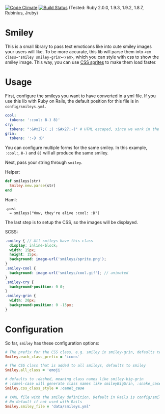 
[![Code Climate](https://codeclimate.com/github/iGEL/smiley.png)](https://codeclimate.com/github/iGEL/smiley) 
[![Build Status](https://travis-ci.org/iGEL/smiley.png?branch=master)](https://travis-ci.org/iGEL/smiley) 
(Tested: Ruby 2.0.0, 1.9.3, 1.9.2, 1.8.7, Rubinius, Jruby)

Smiley
======

This is a small library to pass text emoticons like into cute smiley images your users will like. To be more accurate,
this lib will parse them into `<em class="smiley smiley-grin></em>`, which you can style with css to show the smiley
image. This way, you can use [CSS sprites](http://css-tricks.com/css-sprites/) to make them load faster.

Usage
=====

First, configure the smileys you want to have converted in a yml file. If you use this lib with Ruby on Rails, the 
default position for this file is in `config/smileys.yml`.

```yml
cool:
  tokens: ':cool: 8-) 8)'
cry:
  tokens: ":&#x27;( ;( :&#x27;-(" # HTML escaped, since we work in the escaped form
grin:
  tokens: ':-D :D'
```

You can configure multiple forms for the same smiley. In this example, `:cool:`, `8-)` and `8)` will all produce
the same smiley.

Next, pass your string through `smiley`.

Helper:
```ruby
def smileys(str)
  Smiley.new.parse(str)
end
```
Haml:
```haml
.post
  = smileys("Wow, they're alive :cool: :D")
```

The last step is to setup the CSS, so the images will be displayed.

SCSS:
```scss
.smiley { // All smileys have this class
  display: inline-block;
  width: 15px;
  height: 15px;
  background: image-url('smileys/sprite.png');
}
.smiley-cool {
  background: image-url('smileys/cool.gif'); // animated
}
.smiley-cry {
  background-position: 0 0;
}
.smiley-grin {
  width: 20px;
  background-position: 0 -15px;
}
```

Configuration
=============

So far, `smiley` has these configuration options:

```ruby
# The prefix for the CSS class, e.g. smiley in smiley-grin, defaults to smiley
Smiley.each_class_prefix = 'icons'

# The CSS class that is added to all smileys, defaults to smiley
Smiley.all_class = 'emoji'

# defaults to :dashed, meaning class names like smiley-big-grin
# :camel-case will generate class names like smileyBigGrin, :snake_case like smiley_big_grin
Smiley.css_class_style = :camel_case

# YAML file with the smiley definition. Default in Rails is config/smileys.yml
# No default if not used with Rails
Smiley.smiley_file = 'data/smileys.yml'
```
